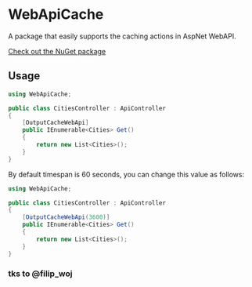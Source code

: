 # WebApiCache

A package that easily supports the caching actions in AspNet WebAPI.

[Check out the NuGet package](http://nuget.org/packages/WebApiCache)

## Usage

```c#
using WebApiCache;

public class CitiesController : ApiController
{
    [OutputCacheWebApi]
    public IEnumerable<Cities> Get()
    {
        return new List<Cities>();
    }
}
```

By default timespan is 60 seconds, you can change this value as follows:

```c#
using WebApiCache;

public class CitiesController : ApiController
{
    [OutputCacheWebApi(3600)]
    public IEnumerable<Cities> Get()
    {
        return new List<Cities>();
    }
}
```

### tks to @filip_woj